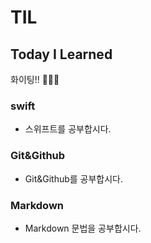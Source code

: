 # TIL
## Today I Learned 
 
화이팅!! 💪🏻🐹


### swift
 
 - 스위프트를 공부합시다.
 
 ### Git&Github
 
 - Git&Github를 공부합시다.
 
 ### Markdown
 
 - Markdown 문법을 공부합시다.

